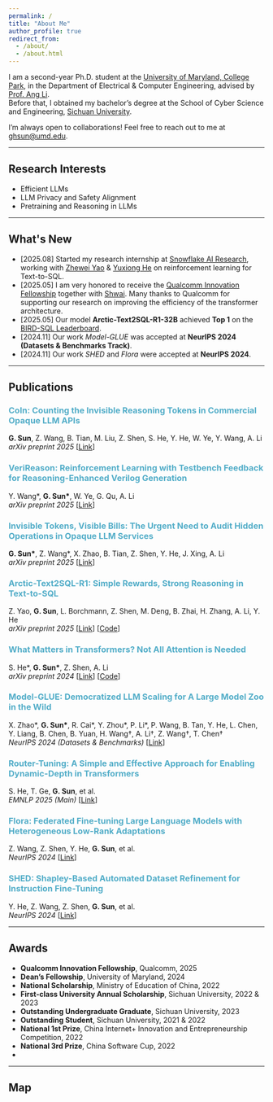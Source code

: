 ```yaml
---
permalink: /
title: "About Me"
author_profile: true
redirect_from: 
  - /about/
  - /about.html
---
```


I am a second-year Ph.D. student at the [University of Maryland, College Park](https://umd.edu/), in the Department of Electrical & Computer Engineering, advised by [Prof. Ang Li](https://ece.umd.edu/faculty/ang-li).  
Before that, I obtained my bachelor’s degree at the School of Cyber Science and Engineering, [Sichuan University](https://www.scu.edu.cn/).

I’m always open to collaborations! Feel free to reach out to me at [ghsun@umd.edu](mailto:ghsun@umd.edu).

---

## Research Interests

- Efficient LLMs  
- LLM Privacy and Safety Alignment  
- Pretraining and Reasoning in LLMs  

---

## What's New

- [2025.08] Started my research internship at [Snowflake AI Research](https://www.snowflake.com/en/blog/authors/snowflake-ai-research/), working with [Zhewei Yao](https://yaozhewei.github.io/) & [Yuxiong He](https://www.snowflake.com/en/blog/authors/yuxiong-he/) on reinforcement learning for Text-to-SQL.  
- [2025.05] I am very honored to receive the [Qualcomm Innovation Fellowship](https://www.qualcomm.com/research/university-relations/innovation-fellowship/2025-north-america) together with [Shwai](https://shwai-he.github.io/). Many thanks to Qualcomm for supporting our research on improving the efficiency of the transformer architecture.  
- [2025.05] Our model **Arctic-Text2SQL-R1-32B** achieved **Top 1** on the [BIRD-SQL Leaderboard](https://bird-bench.github.io/).  
- [2024.11] Our work *Model-GLUE* was accepted at **NeurIPS 2024 (Datasets & Benchmarks Track)**.  
- [2024.11] Our work *SHED* and *Flora* were accepted at **NeurIPS 2024**.  

---

## Publications

### <span style="color:#52ADC8">CoIn: Counting the Invisible Reasoning Tokens in Commercial Opaque LLM APIs</span>  
**G. Sun**, Z. Wang, B. Tian, M. Liu, Z. Shen, S. He, Y. He, W. Ye, Y. Wang, A. Li  
*arXiv preprint 2025* [[Link](https://arxiv.org/abs/2505.13778)]

### <span style="color:#52ADC8">VeriReason: Reinforcement Learning with Testbench Feedback for Reasoning-Enhanced Verilog Generation</span>  
Y. Wang\*, **G. Sun\***, W. Ye, G. Qu, A. Li  
*arXiv preprint 2025* [[Link](https://arxiv.org/abs/2505.11849)]

### <span style="color:#52ADC8">Invisible Tokens, Visible Bills: The Urgent Need to Audit Hidden Operations in Opaque LLM Services</span>  
**G. Sun\***, Z. Wang\*, X. Zhao, B. Tian, Z. Shen, Y. He, J. Xing, A. Li  
*arXiv preprint 2025* [[Link](https://arxiv.org/abs/2505.18471)]

### <span style="color:#52ADC8">Arctic-Text2SQL-R1: Simple Rewards, Strong Reasoning in Text-to-SQL</span>  
Z. Yao, **G. Sun**, L. Borchmann, Z. Shen, M. Deng, B. Zhai, H. Zhang, A. Li, Y. He  
*arXiv preprint 2025* [[Link](https://arxiv.org/abs/2505.20315)] [[Code](https://github.com/...)]  

### <span style="color:#52ADC8">What Matters in Transformers? Not All Attention is Needed</span>  
S. He\*, **G. Sun\***, Z. Shen, A. Li  
*arXiv preprint 2024* [[Link](https://arxiv.org/abs/2406.15786)] [[Code](https://github.com/...)]

### <span style="color:#52ADC8">Model-GLUE: Democratized LLM Scaling for A Large Model Zoo in the Wild</span>  
X. Zhao\*, **G. Sun\***, R. Cai\*, Y. Zhou\*, P. Li\*, P. Wang, B. Tan, Y. He, L. Chen, Y. Liang, B. Chen, B. Yuan, H. Wang†, A. Li†, Z. Wang†, T. Chen†  
*NeurIPS 2024 (Datasets & Benchmarks)* [[Link](https://arxiv.org/abs/...)]

### <span style="color:#52ADC8">Router-Tuning: A Simple and Effective Approach for Enabling Dynamic-Depth in Transformers</span>  
S. He, T. Ge, **G. Sun**, et al.  
*EMNLP 2025 (Main)* [[Link](https://arxiv.org/abs/...)]

### <span style="color:#52ADC8">Flora: Federated Fine-tuning Large Language Models with Heterogeneous Low-Rank Adaptations</span>  
Z. Wang, Z. Shen, Y. He, **G. Sun**, et al.  
*NeurIPS 2024* [[Link](https://arxiv.org/abs/...)]

### <span style="color:#52ADC8">SHED: Shapley-Based Automated Dataset Refinement for Instruction Fine-Tuning</span>  
Y. He, Z. Wang, Z. Shen, **G. Sun**, et al.  
*NeurIPS 2024* [[Link](https://arxiv.org/abs/...)]

---

## Awards

- **Qualcomm Innovation Fellowship**, Qualcomm, 2025  
- **Dean’s Fellowship**, University of Maryland, 2024  
- **National Scholarship**, Ministry of Education of China, 2022  
- **First-class University Annual Scholarship**, Sichuan University, 2022 & 2023  
- **Outstanding Undergraduate Graduate**, Sichuan University, 2023  
- **Outstanding Student**, Sichuan University, 2021 & 2022  
- **National 1st Prize**, China Internet+ Innovation and Entrepreneurship Competition, 2022  
- **National 3rd Prize**, China Software Cup, 2022
- 
---

## Map

<div style="width: 50%; max-width: 600px; margin: auto; text-align: center;">
    <script type="text/javascript" id="clustrmaps" src="//clustrmaps.com/map_v2.js?d=kTMcfgVSl2wlhaC8eXnmS48wmgbERZvGUS8N-iCZAiY&cl=ffffff&w=a"></script>
</div>
